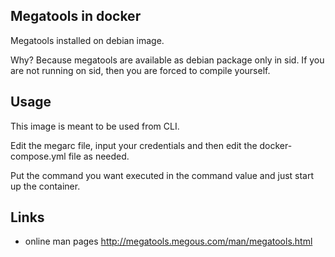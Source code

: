 ## Megatools in docker

Megatools installed on debian image.

Why? Because megatools are available as debian package only in sid.
If you are not running on sid, then you are forced to compile yourself.

## Usage

This image is meant to be used from CLI.

Edit the megarc file, input your credentials and then edit the docker-compose.yml file as needed.

Put the command you want executed in the command value and just start up the container.

## Links
 * online man pages http://megatools.megous.com/man/megatools.html
